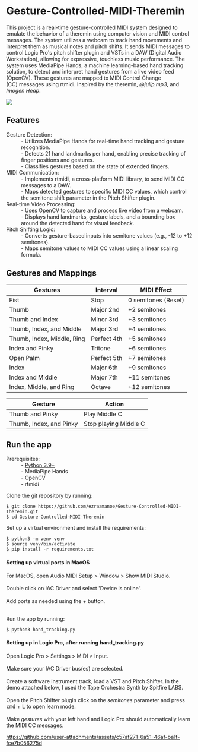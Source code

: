 # Gesture-Controlled-MIDI-Theremin

<html>
  <p>
This project is a real-time gesture-controlled MIDI system designed to emulate the behavior of a theremin using computer vision and MIDI control messages. The system utilizes a webcam to track hand movements and interpret them as musical notes and pitch shifts. It sends MIDI messages to control Logic Pro's pitch shifter plugin and VSTs in a DAW (Digital Audio Workstation), allowing for expressive, touchless music performance. The system uses MediaPipe Hands, a machine learning-based hand tracking solution, to detect and interpret hand gestures from a live video feed (OpenCV). These gestures are mapped to MIDI Control Change (CC) messages using rtmidi. Inspired by the theremin, <i>@julip.mp3</i>, and <i>Imogen Heap</i>.
  </p>

  <img src="https://i0.wp.com/www.nationalreview.com/wp-content/uploads/2024/05/leon-theremin.jpg?w=1054&ssl=1">
</html>

## Features
<html>
  <dl>
    <dt>Gesture Detection:</dt>
    <dd>- Utilizes MediaPipe Hands for real-time hand tracking and gesture recognition.
      <br />
    - Detects 21 hand landmarks per hand, enabling precise tracking of finger positions and gestures.
      <br />
    - Classifies gestures based on the state of extended fingers.</dd>
    <dt>MIDI Communication:</dt>
    <dd>
      - Implements rtmidi, a cross-platform MIDI library, to send MIDI CC messages to a DAW.
    <br />
      - Maps detected gestures to specific MIDI CC values, which control the semitone shift parameter in the Pitch Shifter plugin.
    </dd>
    <dt>Real-time Video Processing:</dt>
    <dd>
      - Uses OpenCV to capture and process live video from a webcam.
      <br />
    - Displays hand landmarks, gesture labels, and a bounding box around the detected hand for visual feedback.</dd>
    <dt>Pitch Shifting Logic:</dt>
    <dd>- Converts gesture-based inputs into semitone values (e.g., -12 to +12 semitones).
      <br />
    - Maps semitone values to MIDI CC values using a linear scaling formula.</dd>
  </dl>

## Gestures and Mappings
|Gestures|Interval|MIDI Effect|
|---|---|---|
|Fist|Stop|0 semitones (Reset)|
|Thumb|Major 2nd|+2 semitones|
|Thumb and Index|Minor 3rd|+3 semitones|
|Thumb, Index, and Middle|Major 3rd|+4 semitones|
|Thumb, Index, Middle, Ring|Perfect 4th|+5 semitones|
|Index and Pinky|Tritone|+6 semitones|
|Open Palm|Perfect 5th|+7 semitones|
|Index|Major 6th|+9 semitones|
|Index and Middle|Major 7th|+11 semitones|
|Index, Middle, and Ring|Octave|+12 semitones|

|Gesture|Action|
|---|---|
|Thumb and Pinky|Play Middle C|
|Thumb, Index, and Pinky|Stop playing Middle C|




## Run the app
<dl>
  <dt>Prerequisites:</dt>
    <dd>
      - <a href="https://www.python.org">Python 3.9+</a>
      <br />
      - MediaPipe Hands
      <br />
      - OpenCV
      <br />
      - rtmidi
    </dd>
</dl>
</html>

Clone the git repository by running:
```
$ git clone https://github.com/ezraamanoe/Gesture-Controlled-MIDI-Theremin.git
$ cd Gesture-Controlled-MIDI-Theremin
```

Set up a virtual environment and install the requirements:
```
$ python3 -m venv venv
$ source venv/bin/activate
$ pip install -r requirements.txt
```
#### Setting up virtual ports in MacOS

For MacOS, open Audio MIDI Setup > Window > Show MIDI Studio.
<br/>
<br/>
Double click on IAC Driver and select 'Device is online'.
<br/>
<br/>
Add ports as needed using the + button.
<br />
<br />

Run the app by running:
```
$ python3 hand_tracking.py
```

#### Setting up in Logic Pro, after running hand_tracking.py
Open Logic Pro > Settings > MIDI > Input.
<br />
<br />
Make sure your IAC Driver bus(es) are selected.
<br />
<br />
Create a software instrument track, load a VST and Pitch Shifter. In the demo attached below, I used the Tape Orchestra Synth by Spitfire LABS.
<br />
<br/>
Open the Pitch Shifter plugin click on the *semitones* parameter and press 
<kbd>cmd</kbd> + <kbd>L</kbd> to open learn mode.
<br />
<br/>
Make *gestures* with your left hand and Logic Pro should automatically learn the MIDI CC messages.

https://github.com/user-attachments/assets/c57af271-6a51-46af-ba1f-fce7b056275d

